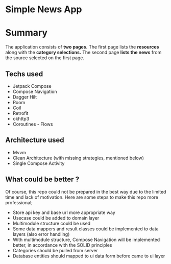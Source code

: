 # Simple News App

#  Summary

The application consists of **two pages.** The first page lists the **resources** along with the **category selections.** The second page **lists the news** from the source selected on the first page.

## Techs used

 - Jetpack Compose
 - Compose Navigation
 - Dagger Hilt
 - Room
 - Coil
 - Retrofit
 - okhttp3
 - Coroutines - Flows
 
## Architecture used
 - Mvvm
 - Clean Architecture (with missing strategies, mentioned below)
 - Single Compose Activity

## What could be better ?
Of course, this repo could not be prepared in the best way due to the limited time and lack of motivation. Here are some steps to make this repo more professional;
 - Store api key and base url more appropriate way
 - Usecase could be added to domain layer
 - Multimodule structure could be used
 - Some data mappers and result classes could be implemented to data layers (also error handling)
 - With multimodule structure, Compose Navigation will be implemented better, in accordance with the SOLID principles
 - Categories should be pulled from server
 - Database entities should mapped to ui data form before came to ui layer

